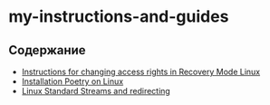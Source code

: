 # my-instructions-and-guides

## Содержание

- [Instructions for changing access rights in Recovery Mode Linux](Recovery-Access-Guide.md)
- [Installation Poetry on Linux](VENV.md)
- [Linux Standard Streams and redirecting](std-streams-guide.md)
